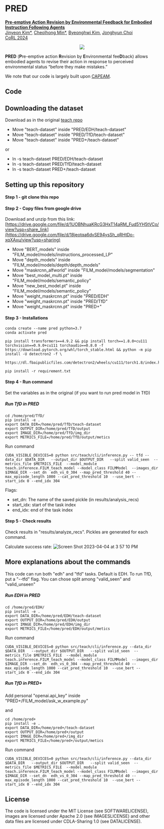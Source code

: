 # PRED

<a href="https://pred-agent.github.io/"> <b> Pre-emptive Action Revision by Environmental Feedback for Embodied Instruction Following Agents </b> </a>
<br>
<a href="http://jinyeonkim.github.io/">Jinyeon Kim*</a>,
<a href="https://mch0916.githueb.io/">Cheolhong Min*</a>,
<a href="https://bhkim94.github.io/">Byeonghwi Kim</a>,
<a href="http://ppolon.github.io/"> Jonghyun Choi </a>
<br>
<a href="https://www.corl.org/"> CoRL 2024 </a>

<p align="center">
  <img src="Teaser.png">
</p>

**PRED** (**P**re-emptive action **R**evision by **E**nvironmental fee**D**back) allows embodied agents to revise their action in response to perceived environmental status “before they make mistakes.”

We note that our code is largely built upon <a href="https://bhkim94.github.io/projects/CAPEAM/">CAPEAM</a>.

## Code

## Downloading the dataset
Download as in the original [teach repo](https://github.com/alexa/teach#downloading-the-dataset)
- Move "teach-dataset" inside "PRED/EDH/teach-dataset"
- Move "teach-dataset" inside "PRED/TfD/teach-dataset"
- Move "teach-dataset" inside "PRED+/teach-dataset"

or

- ln -s teach-dataset PRED/EDH/teach-dataset
- ln -s teach-dataset PRED/TfD/teach-dataset
- ln -s teach-dataset PRED+/teach-dataset


## Setting up this repository


#### Step 1 - git clone this repo
#### Step 2 - Copy files from google drive 
Download and unzip from this link: [https://drive.google.com/file/d/1UOBNhuaKRcG3HxT14aRM_Fud5YH5tVCo/view?usp=share_link](https://drive.google.com/file/d/18jeotqa6dvSE94ysSh_qRHtDo-xqXAxu/view?usp=sharing)

- Move "BERT_models" inside "FILM_model/models/instructions_processed_LP"
- Move "depth_models" inside "FILM_model/models/depth/depth_models"
- Move "maskrcnn_alfworld" inside "FILM_model/models/segmentation"
- Move "best_model_multi.pt" inside "FILM_model/models/semantic_policy"
- Move "new_best_model.pt" inside "FILM_model/models/semantic_policy"
- Move "weight_maskrcnn.pt" inside "PRED/EDH"
- Move "weight_maskrcnn.pt" inside "PRED/TfD"
- Move "weight_maskrcnn.pt" inside "PRED+"


#### Step 3 - Installations
```
conda create --name pred python=3.7 
conda activate pred

pip install transformers==4.9.2 && pip install torch==1.8.0+cu111 torchvision==0.9.0+cu111 torchaudio==0.8.0 -f https://download.pytorch.org/whl/torch_stable.html && python -m pip install -U detectron2 -f \
  https://dl.fbaipublicfiles.com/detectron2/wheels/cu111/torch1.8/index.html

pip install -r requirement.txt
```

#### Step 4 - Run command 
Set the variables as in the original (if you want to run pred model in TfD)

##### Run TfD in PRED
  ```
  cd /home/pred/TfD/
  pip install -e .
  export DATA_DIR=/home/pred/TfD/teach-dataset
  export OUTPUT_DIR=/home/pred/TfD/output
  export IMAGE_DIR=/home/pred/TfD/img_dir
  export METRICS_FILE=/home/pred/TfD/output/metics
  ```
  
  Run command 
  
  ```
  CUDA_VISIBLE_DEVICES=0 python src/teach/cli/inference.py -- tfd --data_dir $DATA_DIR   --output_dir $OUTPUT_DIR   --split valid_seen  --metrics_file $METRICS_FILE  --model_module teach.inference.FILM_teach_model --model_class FILMModel  --images_dir $IMAGE_DIR --set_dn  edh_vs_0_304 --map_pred_threshold 40 --max_episode_length 1000 --cat_pred_threshold 10  --use_bert --start_idx 0 --end_idx 304
  ```

Flags:
- set_dn: The name of the saved pickle (in results/analysis_recs)
- start_idx: start of the task index
- end_idx: end of the task index


#### Step 5 - Check results 

Check results in "results/analyze_recs". Pickles are generated for each command. 

Calculate success rate:
![Screen Shot 2023-04-04 at 3 57 10 PM](https://user-images.githubusercontent.com/77866067/229905790-dc4b2b11-48bf-4478-8bbc-035cfe5f38e1.png)


## More explanations about the commands
This code can run both "edh" and "tfd" tasks.
Default is EDH. To run TfD, put a "--tfd" flag.
You can chose split among "valid_seen" and "valid_unseen"

##### Run EDH in PRED
  ```
  cd /home/pred/EDH/
  pip install -e .
  export DATA_DIR=/home/pred/EDH/teach-dataset
  export OUTPUT_DIR=/home/pred/EDH/output
  export IMAGE_DIR=/home/pred/EDH/img_dir
  export METRICS_FILE=/home/pred/EDH/output/metics
  ```
  
  Run command 
  
  ```
  CUDA_VISIBLE_DEVICES=0 python src/teach/cli/inference.py --data_dir $DATA_DIR   --output_dir $OUTPUT_DIR   --split valid_seen  --metrics_file $METRICS_FILE  --model_module teach.inference.FILM_teach_model --model_class FILMModel  --images_dir $IMAGE_DIR --set_dn  edh_vs_0_304 --map_pred_threshold 40 --max_episode_length 1000 --cat_pred_threshold 10  --use_bert --start_idx 0 --end_idx 304
  ```

##### Run TfD in PRED+
  Add personal "openai.api_key" inside "PRED+/FILM_model/ask_w_example.py"

  and 

  ```
  cd /home/pred+
  pip install -e .
  export DATA_DIR=/home/pred+/teach-dataset
  export OUTPUT_DIR=/home/pred+/output
  export IMAGE_DIR=/home/pred+/img_dir
  export METRICS_FILE=/home/pred+/output/metics
  ```
  
  Run command 
  
  ```
  CUDA_VISIBLE_DEVICES=0 python src/teach/cli/inference.py --data_dir $DATA_DIR   --output_dir $OUTPUT_DIR   --split valid_seen  --metrics_file $METRICS_FILE  --model_module teach.inference.FILM_teach_model --model_class FILMModel  --images_dir $IMAGE_DIR --set_dn  edh_vs_0_304 --map_pred_threshold 40 --max_episode_length 1000 --cat_pred_threshold 10  --use_bert --start_idx 0 --end_idx 304
  ```


## License

The code is licensed under the MIT License (see SOFTWARELICENSE), images are licensed under Apache 2.0 
(see IMAGESLICENSE) and other data files are licensed under CDLA-Sharing 1.0 (see DATALICENSE).

